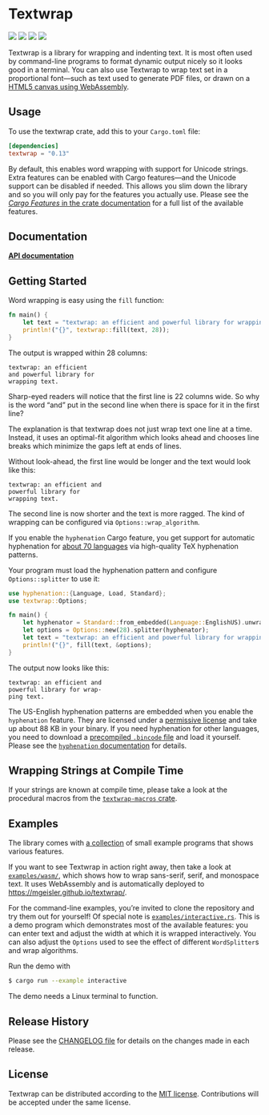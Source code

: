 # Textwrap

[![](https://github.com/mgeisler/textwrap/workflows/build/badge.svg)][build-status]
[![](https://codecov.io/gh/mgeisler/textwrap/branch/master/graph/badge.svg)][codecov]
[![](https://img.shields.io/crates/v/textwrap.svg)][crates-io]
[![](https://docs.rs/textwrap/badge.svg)][api-docs]

Textwrap is a library for wrapping and indenting text. It is most
often used by command-line programs to format dynamic output nicely so
it looks good in a terminal. You can also use Textwrap to wrap text
set in a proportional font—such as text used to generate PDF files, or
drawn on a [HTML5 canvas using WebAssembly][wasm-demo].

## Usage

To use the textwrap crate, add this to your `Cargo.toml` file:
```toml
[dependencies]
textwrap = "0.13"
```

By default, this enables word wrapping with support for Unicode
strings. Extra features can be enabled with Cargo features—and the
Unicode support can be disabled if needed. This allows you slim down
the library and so you will only pay for the features you actually
use. Please see the [_Cargo Features_ in the crate
documentation](https://docs.rs/textwrap/#cargo-features) for a full
list of the available features.

## Documentation

**[API documentation][api-docs]**

## Getting Started

Word wrapping is easy using the `fill` function:

```rust
fn main() {
    let text = "textwrap: an efficient and powerful library for wrapping text.";
    println!("{}", textwrap::fill(text, 28));
}
```

The output is wrapped within 28 columns:

```
textwrap: an efficient
and powerful library for
wrapping text.
```

Sharp-eyed readers will notice that the first line is 22 columns wide.
So why is the word “and” put in the second line when there is space
for it in the first line?

The explanation is that textwrap does not just wrap text one line at a
time. Instead, it uses an optimal-fit algorithm which looks ahead and
chooses line breaks which minimize the gaps left at ends of lines.

Without look-ahead, the first line would be longer and the text would
look like this:

```
textwrap: an efficient and
powerful library for
wrapping text.
```

The second line is now shorter and the text is more ragged. The kind
of wrapping can be configured via `Options::wrap_algorithm`.

If you enable the `hyphenation` Cargo feature, you get support for
automatic hyphenation for [about 70 languages][patterns] via
high-quality TeX hyphenation patterns.

Your program must load the hyphenation pattern and configure
`Options::splitter` to use it:

```rust
use hyphenation::{Language, Load, Standard};
use textwrap::Options;

fn main() {
    let hyphenator = Standard::from_embedded(Language::EnglishUS).unwrap();
    let options = Options::new(28).splitter(hyphenator);
    let text = "textwrap: an efficient and powerful library for wrapping text.";
    println!("{}", fill(text, &options);
}
```

The output now looks like this:
```
textwrap: an efficient and
powerful library for wrap-
ping text.
```

The US-English hyphenation patterns are embedded when you enable the
`hyphenation` feature. They are licensed under a [permissive
license][en-us license] and take up about 88 KB in your binary. If you
need hyphenation for other languages, you need to download a
[precompiled `.bincode` file][bincode] and load it yourself. Please
see the [`hyphenation` documentation] for details.

## Wrapping Strings at Compile Time

If your strings are known at compile time, please take a look at the
procedural macros from the [`textwrap-macros` crate].

## Examples

The library comes with [a
collection](https://github.com/mgeisler/textwrap/tree/master/examples)
of small example programs that shows various features.

If you want to see Textwrap in action right away, then take a look at
[`examples/wasm/`], which shows how to wrap sans-serif, serif, and
monospace text. It uses WebAssembly and is automatically deployed to
https://mgeisler.github.io/textwrap/.

For the command-line examples, you’re invited to clone the repository
and try them out for yourself! Of special note is
[`examples/interactive.rs`]. This is a demo program which demonstrates
most of the available features: you can enter text and adjust the
width at which it is wrapped interactively. You can also adjust the
`Options` used to see the effect of different `WordSplitter`s and wrap
algorithms.

Run the demo with

```sh
$ cargo run --example interactive
```

The demo needs a Linux terminal to function.

## Release History

Please see the [CHANGELOG file] for details on the changes made in
each release.

## License

Textwrap can be distributed according to the [MIT license][mit].
Contributions will be accepted under the same license.

[crates-io]: https://crates.io/crates/textwrap
[build-status]: https://github.com/mgeisler/textwrap/actions?query=workflow%3Abuild+branch%3Amaster
[codecov]: https://codecov.io/gh/mgeisler/textwrap
[wasm-demo]: https://mgeisler.github.io/textwrap/
[`textwrap-macros` crate]: https://crates.io/crates/textwrap-macros
[`hyphenation` example]: https://github.com/mgeisler/textwrap/blob/master/examples/hyphenation.rs
[`termwidth` example]: https://github.com/mgeisler/textwrap/blob/master/examples/termwidth.rs
[patterns]: https://github.com/tapeinosyne/hyphenation/tree/master/patterns-tex
[en-us license]: https://github.com/hyphenation/tex-hyphen/blob/master/hyph-utf8/tex/generic/hyph-utf8/patterns/tex/hyph-en-us.tex
[bincode]: https://github.com/tapeinosyne/hyphenation/tree/master/dictionaries
[`hyphenation` documentation]: http://docs.rs/hyphenation
[`examples/wasm/`]: https://github.com/mgeisler/textwrap/tree/master/examples/wasm
[`examples/interactive.rs`]: https://github.com/mgeisler/textwrap/tree/master/examples/interactive.rs
[api-docs]: https://docs.rs/textwrap/
[CHANGELOG file]: https://github.com/mgeisler/textwrap/blob/master/CHANGELOG.md
[mit]: LICENSE
